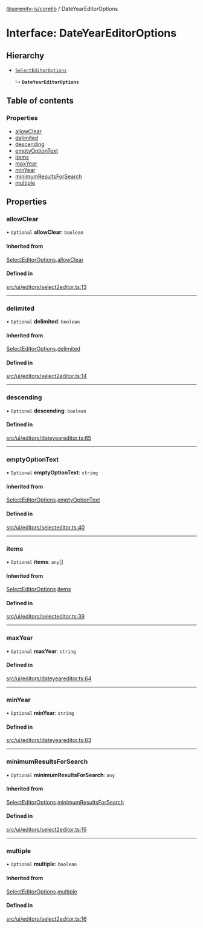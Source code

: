 [@serenity-is/corelib](../README.md) / DateYearEditorOptions

# Interface: DateYearEditorOptions

## Hierarchy

- [`SelectEditorOptions`](SelectEditorOptions.md)

  ↳ **`DateYearEditorOptions`**

## Table of contents

### Properties

- [allowClear](DateYearEditorOptions.md#allowclear)
- [delimited](DateYearEditorOptions.md#delimited)
- [descending](DateYearEditorOptions.md#descending)
- [emptyOptionText](DateYearEditorOptions.md#emptyoptiontext)
- [items](DateYearEditorOptions.md#items)
- [maxYear](DateYearEditorOptions.md#maxyear)
- [minYear](DateYearEditorOptions.md#minyear)
- [minimumResultsForSearch](DateYearEditorOptions.md#minimumresultsforsearch)
- [multiple](DateYearEditorOptions.md#multiple)

## Properties

### allowClear

• `Optional` **allowClear**: `boolean`

#### Inherited from

[SelectEditorOptions](SelectEditorOptions.md).[allowClear](SelectEditorOptions.md#allowclear)

#### Defined in

[src/ui/editors/select2editor.ts:13](https://github.com/serenity-is/serenity/blob/master/packages/corelib/src/ui/editors/select2editor.ts#L13)

___

### delimited

• `Optional` **delimited**: `boolean`

#### Inherited from

[SelectEditorOptions](SelectEditorOptions.md).[delimited](SelectEditorOptions.md#delimited)

#### Defined in

[src/ui/editors/select2editor.ts:14](https://github.com/serenity-is/serenity/blob/master/packages/corelib/src/ui/editors/select2editor.ts#L14)

___

### descending

• `Optional` **descending**: `boolean`

#### Defined in

[src/ui/editors/dateyeareditor.ts:65](https://github.com/serenity-is/serenity/blob/master/packages/corelib/src/ui/editors/dateyeareditor.ts#L65)

___

### emptyOptionText

• `Optional` **emptyOptionText**: `string`

#### Inherited from

[SelectEditorOptions](SelectEditorOptions.md).[emptyOptionText](SelectEditorOptions.md#emptyoptiontext)

#### Defined in

[src/ui/editors/selecteditor.ts:40](https://github.com/serenity-is/serenity/blob/master/packages/corelib/src/ui/editors/selecteditor.ts#L40)

___

### items

• `Optional` **items**: `any`[]

#### Inherited from

[SelectEditorOptions](SelectEditorOptions.md).[items](SelectEditorOptions.md#items)

#### Defined in

[src/ui/editors/selecteditor.ts:39](https://github.com/serenity-is/serenity/blob/master/packages/corelib/src/ui/editors/selecteditor.ts#L39)

___

### maxYear

• `Optional` **maxYear**: `string`

#### Defined in

[src/ui/editors/dateyeareditor.ts:64](https://github.com/serenity-is/serenity/blob/master/packages/corelib/src/ui/editors/dateyeareditor.ts#L64)

___

### minYear

• `Optional` **minYear**: `string`

#### Defined in

[src/ui/editors/dateyeareditor.ts:63](https://github.com/serenity-is/serenity/blob/master/packages/corelib/src/ui/editors/dateyeareditor.ts#L63)

___

### minimumResultsForSearch

• `Optional` **minimumResultsForSearch**: `any`

#### Inherited from

[SelectEditorOptions](SelectEditorOptions.md).[minimumResultsForSearch](SelectEditorOptions.md#minimumresultsforsearch)

#### Defined in

[src/ui/editors/select2editor.ts:15](https://github.com/serenity-is/serenity/blob/master/packages/corelib/src/ui/editors/select2editor.ts#L15)

___

### multiple

• `Optional` **multiple**: `boolean`

#### Inherited from

[SelectEditorOptions](SelectEditorOptions.md).[multiple](SelectEditorOptions.md#multiple)

#### Defined in

[src/ui/editors/select2editor.ts:16](https://github.com/serenity-is/serenity/blob/master/packages/corelib/src/ui/editors/select2editor.ts#L16)
